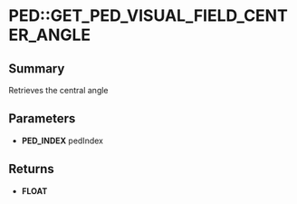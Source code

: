 # PED::GET_PED_VISUAL_FIELD_CENTER_ANGLE

## Summary
Retrieves the central angle

## Parameters
* **PED_INDEX** pedIndex

## Returns
* **FLOAT**